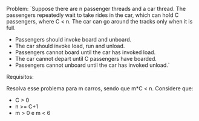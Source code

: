 Problem: 
`Suppose there are n passenger
threads and a car thread. The passengers repeatedly wait to take
rides in the car, which can hold C passengers, where C < n. The
car can go around the tracks only when it is full.

- Passengers should invoke board and unboard.
- The car should invoke load, run and unload.
- Passengers cannot board until the car has invoked load.
- The car cannot depart until C passengers have boarded.
- Passengers cannot unboard until the car has invoked unload.`

Requisitos:

Resolva esse problema para m carros, sendo que m*C < n.
Considere que: 

- C > 0
- n >= C+1
- m > 0 e m < 6